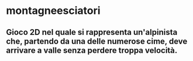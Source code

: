 # montagneesciatori
Gioco 2D nel quale si rappresenta un'alpinista che, partendo da una delle **numerose cime**, deve arrivare a valle senza perdere troppa velocità.
---
